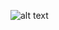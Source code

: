 ![alt text](https://bitbucket.org/samuel-oldra/exemplo-projeto-laravel-7/raw/cc9aaee684d1baf00e95b579a3a000206a13f5b2/README_IMGS/lista.png)